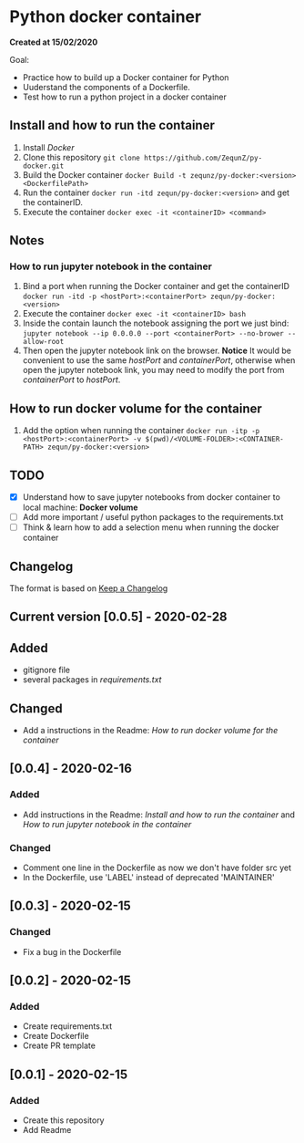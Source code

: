 # Python docker container

__Created at 15/02/2020__

Goal:

- Practice how to build up a Docker container for Python
- Uuderstand the components of a Dockerfile.
- Test how to run a python project in a docker container

## Install and how to run the container

1. Install _Docker_
2. Clone this repository `git clone https://github.com/ZequnZ/py-docker.git`
3. Build the Docker container `docker Build -t zequnz/py-docker:<version> <DockerfilePath>`
4. Run the container `docker run -itd zequn/py-docker:<version>` and get the containerID.
5. Execute the container `docker exec -it <containerID> <command>`

## Notes

### How to run jupyter notebook in the container

1. Bind a port when running the Docker container and get the containerID
   `docker run -itd -p <hostPort>:<containerPort> zequn/py-docker:<version>`
2. Execute the container `docker exec -it <containerID> bash`
3. Inside the contain launch the notebook assigning the port we just bind:
   `jupyter notebook --ip 0.0.0.0 --port <containerPort> --no-brower --allow-root`
4. Then open the jupyter notebook link on the browser.
   **Notice**
   It would be convenient to use the same _hostPort_ and _containerPort_, otherwise when open the jupyter notebook link, you may need to modify the port from _containerPort_ to _hostPort_.

## How to run docker volume for the container

1. Add the option when running the container
   `docker run -itp -p <hostPort>:<containerPort> -v $(pwd)/<VOLUME-FOLDER>:<CONTAINER-PATH> zequn/py-docker:<version>`

## TODO

- [x] Understand how to save jupyter notebooks from docker container to local machine: **Docker volume**
- [ ] Add more important / useful python packages to the requirements.txt
- [ ] Think & learn how to add a selection menu when running the docker container

## Changelog

The format is based on [Keep a Changelog](https://keepachangelog.com/en/1.0.0/)

## Current version [0.0.5] - 2020-02-28

## Added

- gitignore file
- several packages in _requirements.txt_

## Changed

- Add a instructions in the Readme: _How to run docker volume for the container_

## [0.0.4] - 2020-02-16

### Added

- Add instructions in the Readme: _Install and how to run the container_ and _How to run jupyter notebook in the container_

### Changed

- Comment one line in the Dockerfile as now we don't have folder src yet
- In the Dockerfile, use 'LABEL' instead of deprecated 'MAINTAINER'

## [0.0.3] - 2020-02-15

### Changed

- Fix a bug in the Dockerfile

## [0.0.2] - 2020-02-15

### Added

- Create requirements.txt
- Create Dockerfile
- Create PR template

## [0.0.1] - 2020-02-15

### Added

- Create this repository
- Add Readme
